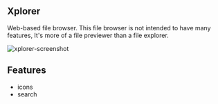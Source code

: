 ## Xplorer

Web-based file browser. This file browser is not intended to have many features,
It's more of a file previewer than a file explorer.

![xplorer-screenshot](https://github.com/issadarkthing/xplorer/assets/50593529/b0b7100a-f182-4572-ba97-73a224000763)

## Features

-   icons
-   search
